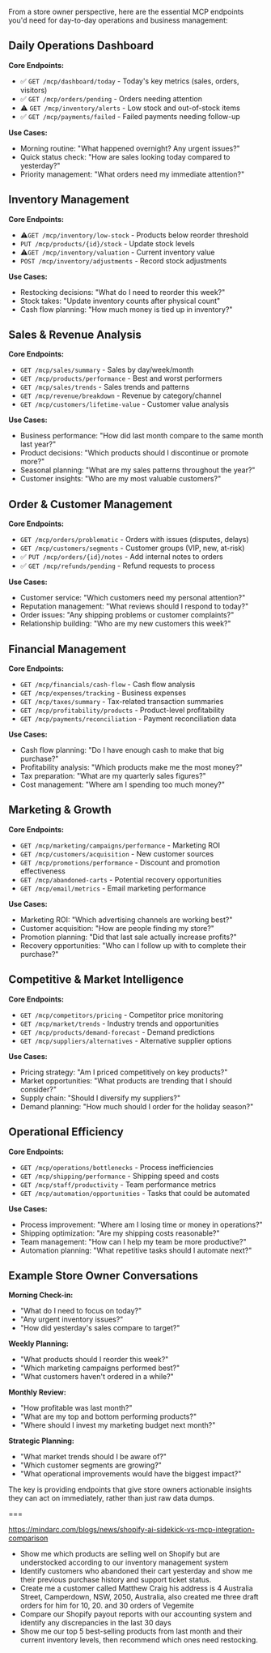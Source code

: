 From a store owner perspective, here are the essential MCP endpoints you'd need for day-to-day operations and business management:

## Daily Operations Dashboard

**Core Endpoints:**
- ✅ `GET /mcp/dashboard/today` - Today's key metrics (sales, orders, visitors)
- ✅ `GET /mcp/orders/pending` - Orders needing attention
- ⚠️ `GET /mcp/inventory/alerts` - Low stock and out-of-stock items
- ✅ `GET /mcp/payments/failed` - Failed payments needing follow-up

**Use Cases:**
- Morning routine: "What happened overnight? Any urgent issues?"
- Quick status check: "How are sales looking today compared to yesterday?"
- Priority management: "What orders need my immediate attention?"

## Inventory Management

**Core Endpoints:**
- ⚠️`GET /mcp/inventory/low-stock` - Products below reorder threshold
- `PUT /mcp/products/{id}/stock` - Update stock levels
- ⚠️`GET /mcp/inventory/valuation` - Current inventory value
- `POST /mcp/inventory/adjustments` - Record stock adjustments

**Use Cases:**
- Restocking decisions: "What do I need to reorder this week?"
- Stock takes: "Update inventory counts after physical count"
- Cash flow planning: "How much money is tied up in inventory?"

## Sales & Revenue Analysis

**Core Endpoints:**
- `GET /mcp/sales/summary` - Sales by day/week/month
- `GET /mcp/products/performance` - Best and worst performers
- `GET /mcp/sales/trends` - Sales trends and patterns
- `GET /mcp/revenue/breakdown` - Revenue by category/channel
- `GET /mcp/customers/lifetime-value` - Customer value analysis

**Use Cases:**
- Business performance: "How did last month compare to the same month last year?"
- Product decisions: "Which products should I discontinue or promote more?"
- Seasonal planning: "What are my sales patterns throughout the year?"
- Customer insights: "Who are my most valuable customers?"

## Order & Customer Management

**Core Endpoints:**
- `GET /mcp/orders/problematic` - Orders with issues (disputes, delays)
- `GET /mcp/customers/segments` - Customer groups (VIP, new, at-risk)
- ✅ `PUT /mcp/orders/{id}/notes` - Add internal notes to orders
- ✅ `GET /mcp/refunds/pending` - Refund requests to process

**Use Cases:**
- Customer service: "Which customers need my personal attention?"
- Reputation management: "What reviews should I respond to today?"
- Order issues: "Any shipping problems or customer complaints?"
- Relationship building: "Who are my new customers this week?"

## Financial Management

**Core Endpoints:**
- `GET /mcp/financials/cash-flow` - Cash flow analysis
- `GET /mcp/expenses/tracking` - Business expenses
- `GET /mcp/taxes/summary` - Tax-related transaction summaries
- `GET /mcp/profitability/products` - Product-level profitability
- `GET /mcp/payments/reconciliation` - Payment reconciliation data

**Use Cases:**
- Cash flow planning: "Do I have enough cash to make that big purchase?"
- Profitability analysis: "Which products make me the most money?"
- Tax preparation: "What are my quarterly sales figures?"
- Cost management: "Where am I spending too much money?"

## Marketing & Growth

**Core Endpoints:**
- `GET /mcp/marketing/campaigns/performance` - Marketing ROI
- `GET /mcp/customers/acquisition` - New customer sources
- `GET /mcp/promotions/performance` - Discount and promotion effectiveness
- `GET /mcp/abandoned-carts` - Potential recovery opportunities
- `GET /mcp/email/metrics` - Email marketing performance

**Use Cases:**
- Marketing ROI: "Which advertising channels are working best?"
- Customer acquisition: "How are people finding my store?"
- Promotion planning: "Did that last sale actually increase profits?"
- Recovery opportunities: "Who can I follow up with to complete their purchase?"

## Competitive & Market Intelligence

**Core Endpoints:**
- `GET /mcp/competitors/pricing` - Competitor price monitoring
- `GET /mcp/market/trends` - Industry trends and opportunities
- `GET /mcp/products/demand-forecast` - Demand predictions
- `GET /mcp/suppliers/alternatives` - Alternative supplier options

**Use Cases:**
- Pricing strategy: "Am I priced competitively on key products?"
- Market opportunities: "What products are trending that I should consider?"
- Supply chain: "Should I diversify my suppliers?"
- Demand planning: "How much should I order for the holiday season?"

## Operational Efficiency

**Core Endpoints:**
- `GET /mcp/operations/bottlenecks` - Process inefficiencies
- `GET /mcp/shipping/performance` - Shipping speed and costs
- `GET /mcp/staff/productivity` - Team performance metrics
- `GET /mcp/automation/opportunities` - Tasks that could be automated

**Use Cases:**
- Process improvement: "Where am I losing time or money in operations?"
- Shipping optimization: "Are my shipping costs reasonable?"
- Team management: "How can I help my team be more productive?"
- Automation planning: "What repetitive tasks should I automate next?"

## Example Store Owner Conversations

**Morning Check-in:**
- "What do I need to focus on today?"
- "Any urgent inventory issues?"
- "How did yesterday's sales compare to target?"

**Weekly Planning:**
- "What products should I reorder this week?"
- "Which marketing campaigns performed best?"
- "What customers haven't ordered in a while?"

**Monthly Review:**
- "How profitable was last month?"
- "What are my top and bottom performing products?"
- "Where should I invest my marketing budget next month?"

**Strategic Planning:**
- "What market trends should I be aware of?"
- "Which customer segments are growing?"
- "What operational improvements would have the biggest impact?"

The key is providing endpoints that give store owners actionable insights they can act on immediately, rather than just raw data dumps.

===

https://mindarc.com/blogs/news/shopify-ai-sidekick-vs-mcp-integration-comparison

- Show me which products are selling well on Shopify but are understocked according to our inventory management system
- Identify customers who abandoned their cart yesterday and show me their previous purchase history and support ticket status.
- Create me a customer called Matthew Craig his address is 4 Australia Street, Camperdown, NSW, 2050, Australia, also created me three draft orders for him for 10, 20. and 30 orders of Vegemite
- Compare our Shopify payout reports with our accounting system and identify any discrepancies in the last 30 days
- Show me our top 5 best-selling products from last month and their current inventory levels, then recommend which ones need restocking.
